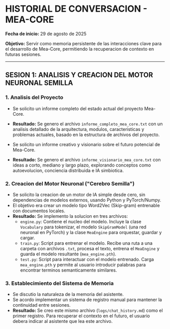 
# HISTORIAL DE CONVERSACION - MEA-CORE

**Fecha de inicio:** 29 de agosto de 2025

**Objetivo:** Servir como memoria persistente de las interacciones clave para el desarrollo de Mea-Core, permitiendo la recuperacion de contexto en futuras sesiones.

---

## SESION 1: ANALISIS Y CREACION DEL MOTOR NEURONAL SEMILLA

### 1. Analisis del Proyecto

- Se solicito un informe completo del estado actual del proyecto Mea-Core.
- **Resultado:** Se genero el archivo `informe_completo_mea_core.txt` con un analisis detallado de la arquitectura, modulos, caracteristicas y problemas actuales, basado en la estructura de archivos del proyecto.

- Se solicito un informe creativo y visionario sobre el futuro potencial de Mea-Core.
- **Resultado:** Se genero el archivo `informe_visionario_mea_core.txt` con ideas a corto, mediano y largo plazo, explorando conceptos como autoevolucion, conciencia distribuida e IA simbiotica.

### 2. Creacion del Motor Neuronal ("Cerebro Semilla")

- Se solicito la creacion de un motor de IA simple desde cero, sin dependencias de modelos externos, usando Python y PyTorch/Numpy.
- El objetivo era crear un modelo tipo Word2Vec (Skip-gram) entrenable con documentos locales.
- **Resultado:** Se implemento la solucion en tres archivos:
    - `engine.py`: Contiene el nucleo del modelo. Incluye la clase `Vocabulary` para tokenizar, el modelo `SkipGramModel` (una red neuronal en PyTorch) y la clase `MeaEngine` para orquestar, guardar y cargar.
    - `train.py`: Script para entrenar el modelo. Recibe una ruta a una carpeta con archivos `.txt`, procesa el texto, entrena el `MeaEngine` y guarda el modelo resultante (`mea_engine.pth`).
    - `test.py`: Script para interactuar con el modelo entrenado. Carga `mea_engine.pth` y permite al usuario introducir palabras para encontrar terminos semanticamente similares.

### 3. Establecimiento del Sistema de Memoria

- Se discutio la naturaleza de la memoria del asistente.
- Se acordo implementar un sistema de registro manual para mantener la continuidad entre sesiones.
- **Resultado:** Se creo este mismo archivo (`logs/chat_history.md`) como el primer registro. Para recuperar el contexto en el futuro, el usuario debera indicar al asistente que lea este archivo.
